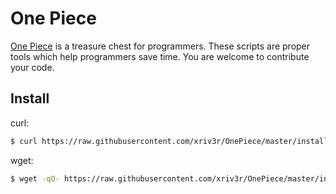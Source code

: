 # One Piece

[One Piece](https://onepiece.sh) is a treasure chest for programmers. These scripts are proper tools which help programmers save time. You are welcome to contribute your code.

## Install

curl:

``` bash
$ curl https://raw.githubusercontent.com/xriv3r/OnePiece/master/install.sh | sh
```

wget:
``` bash
$ wget -qO- https://raw.githubusercontent.com/xriv3r/OnePiece/master/install.sh | sh
```
